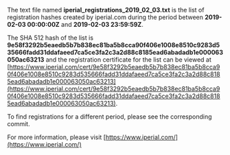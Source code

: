 The text file named **iperial_registrations_2019_02_03.txt** is the list of registration hashes created by iperial.com during the period between **2019-02-03 00:00:00Z** and **2019-02-03 23:59:59Z**.

The SHA 512 hash of the list is **9e58f3292b5eaedb5b7b838ec81ba5b8cca90f406e1008e8510c9283d535666fadd31ddafaeed7ca5ce3fa2c3a2d88c8185ead6abadadb1e000063050ac63213** and the registration certificate for the list can be viewed at [https://www.iperial.com/cert/9e58f3292b5eaedb5b7b838ec81ba5b8cca90f406e1008e8510c9283d535666fadd31ddafaeed7ca5ce3fa2c3a2d88c8185ead6abadadb1e000063050ac63213](https://www.iperial.com/cert/9e58f3292b5eaedb5b7b838ec81ba5b8cca90f406e1008e8510c9283d535666fadd31ddafaeed7ca5ce3fa2c3a2d88c8185ead6abadadb1e000063050ac63213).

To find registrations for a different period, please see the corresponding commit.

For more information, please visit [https://www.iperial.com/](https://www.iperial.com/)
